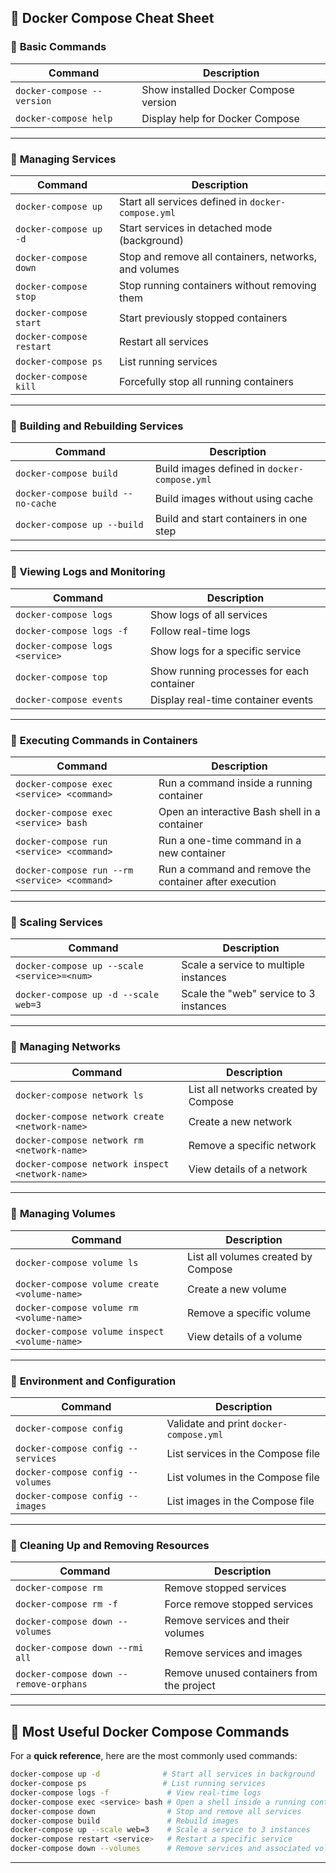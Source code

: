 ## 🐳 **Docker Compose Cheat Sheet**

### 🔹 **Basic Commands**
| Command | Description |
|---------|-------------|
| `docker-compose --version` | Show installed Docker Compose version |
| `docker-compose help` | Display help for Docker Compose |

---

### 🔹 **Managing Services**
| Command | Description |
|---------|-------------|
| `docker-compose up` | Start all services defined in `docker-compose.yml` |
| `docker-compose up -d` | Start services in detached mode (background) |
| `docker-compose down` | Stop and remove all containers, networks, and volumes |
| `docker-compose stop` | Stop running containers without removing them |
| `docker-compose start` | Start previously stopped containers |
| `docker-compose restart` | Restart all services |
| `docker-compose ps` | List running services |
| `docker-compose kill` | Forcefully stop all running containers |

---

### 🔹 **Building and Rebuilding Services**
| Command | Description |
|---------|-------------|
| `docker-compose build` | Build images defined in `docker-compose.yml` |
| `docker-compose build --no-cache` | Build images without using cache |
| `docker-compose up --build` | Build and start containers in one step |

---

### 🔹 **Viewing Logs and Monitoring**
| Command | Description |
|---------|-------------|
| `docker-compose logs` | Show logs of all services |
| `docker-compose logs -f` | Follow real-time logs |
| `docker-compose logs <service>` | Show logs for a specific service |
| `docker-compose top` | Show running processes for each container |
| `docker-compose events` | Display real-time container events |

---

### 🔹 **Executing Commands in Containers**
| Command | Description |
|---------|-------------|
| `docker-compose exec <service> <command>` | Run a command inside a running container |
| `docker-compose exec <service> bash` | Open an interactive Bash shell in a container |
| `docker-compose run <service> <command>` | Run a one-time command in a new container |
| `docker-compose run --rm <service> <command>` | Run a command and remove the container after execution |

---

### 🔹 **Scaling Services**
| Command | Description |
|---------|-------------|
| `docker-compose up --scale <service>=<num>` | Scale a service to multiple instances |
| `docker-compose up -d --scale web=3` | Scale the "web" service to 3 instances |

---

### 🔹 **Managing Networks**
| Command | Description |
|---------|-------------|
| `docker-compose network ls` | List all networks created by Compose |
| `docker-compose network create <network-name>` | Create a new network |
| `docker-compose network rm <network-name>` | Remove a specific network |
| `docker-compose network inspect <network-name>` | View details of a network |

---

### 🔹 **Managing Volumes**
| Command | Description |
|---------|-------------|
| `docker-compose volume ls` | List all volumes created by Compose |
| `docker-compose volume create <volume-name>` | Create a new volume |
| `docker-compose volume rm <volume-name>` | Remove a specific volume |
| `docker-compose volume inspect <volume-name>` | View details of a volume |

---

### 🔹 **Environment and Configuration**
| Command | Description |
|---------|-------------|
| `docker-compose config` | Validate and print `docker-compose.yml` |
| `docker-compose config --services` | List services in the Compose file |
| `docker-compose config --volumes` | List volumes in the Compose file |
| `docker-compose config --images` | List images in the Compose file |

---

### 🔹 **Cleaning Up and Removing Resources**
| Command | Description |
|---------|-------------|
| `docker-compose rm` | Remove stopped services |
| `docker-compose rm -f` | Force remove stopped services |
| `docker-compose down --volumes` | Remove services and their volumes |
| `docker-compose down --rmi all` | Remove services and images |
| `docker-compose down --remove-orphans` | Remove unused containers from the project |

---

## 📌 **Most Useful Docker Compose Commands**
For a **quick reference**, here are the most commonly used commands:

```bash
docker-compose up -d              # Start all services in background
docker-compose ps                 # List running services
docker-compose logs -f             # View real-time logs
docker-compose exec <service> bash # Open a shell inside a running container
docker-compose down                # Stop and remove all services
docker-compose build               # Rebuild images
docker-compose up --scale web=3    # Scale a service to 3 instances
docker-compose restart <service>   # Restart a specific service
docker-compose down --volumes      # Remove services and associated volumes
```

---

